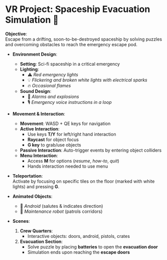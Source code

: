 # VR Project: **Spaceship Evacuation Simulation** 🚀

**Objective**:  
Escape from a drifting, soon-to-be-destroyed spaceship by solving puzzles and overcoming obstacles to reach the emergency escape pod.

- **Environment Design**:
  - **Setting**: Sci-fi spaceship in a critical emergency
  - **Lighting**: 
    - ⚠️ *Red emergency lights*
    - 💡 *Flickering and broken white lights with electrical sparks*
    - 🔥 *Occasional flames*
  - **Sound Design**: 
    - 🚨 *Alarms and explosions*
    - 🎙️ *Emergency voice instructions in a loop*
  
- **Movement & Interaction**:
  - **Movement**: WASD + QE keys for navigation
  - **Active Interaction**: 
    - Use keys **T/Y** for left/right hand interaction 
    - **Raycast** for object focus
    - **G key** to grab/use objects
  - **Passive Interaction**: Auto-trigger events by entering object colliders
  - **Menu Interaction**: 
    - Access **M** for options (*resume*, *how-to*, *quit*)  
    - Hands interaction needed to use menu
  
- **Teleportation**:  
  Activate by focusing on specific tiles on the floor (marked with white lights) and pressing **G**.

- **Animated Objects**:  
  - 🤖 *Android* (salutes & indicates direction)
  - 🔧 *Maintenance robot* (patrols corridors)

- **Scenes**:
  1. **Crew Quarters**:
     - Interactive objects: doors, android, pistols, crates  
  2. **Evacuation Section**:
     - Solve puzzle by placing **batteries** to open the **evacuation door**
     - Simulation ends upon reaching the **escape doors**
